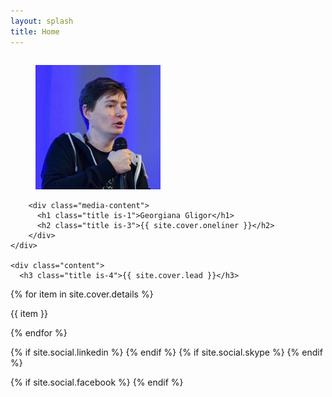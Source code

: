 ```yaml
---
layout: splash
title: Home
---
```

<div class="columns is-mobile">
  <div class="column is-10 is-offset-1">
  
<div class="card is-fullwidth">

  
  <div class="card-content">
    <div class="media">
        <figure class="media-left">
          <p class="image is-128x128">
            <img src="themes/tekkie/cv/assets/GeorgianaGligor.jpg" alt="Georgiana Gligor speaking at ITdays">
          </p>
        </figure>
        
        <div class="media-content">
          <h1 class="title is-1">Georgiana Gligor</h1>
          <h2 class="title is-3">{{ site.cover.oneliner }}</h2>
        </div>
    </div>
    
    <div class="content">
      <h3 class="title is-4">{{ site.cover.lead }}</h3>
{% for item in site.cover.details %}
      <p>{{ item }}</p>
{% endfor %}
    </div>
  </div>
  
  <footer class="card-footer">
  
{% if site.social.linkedin %}
      <a class="card-footer-item" href="https://linkedin.com/in/{{ site.social.linkedin }}">
        <i class="fa fa-linkedin" aria-hidden="true"></i>
      </a>
{% endif %}
{% if site.social.skype %}
      <a class="card-footer-item" href="skype:{{ site.social.skype }}?chat">
        <i class="fa fa-skype" aria-hidden="true"></i>
      </a>
{% endif %}

{% if site.social.facebook %}
      <a class="card-footer-item" href="https://www.facebook.com/{{ site.social.facebook }}">
        <i class="fa fa-facebook" aria-hidden="true"></i>
      </a>
{% endif %}
  </footer>

</div><!-- .card -->

  </div>
</div>

